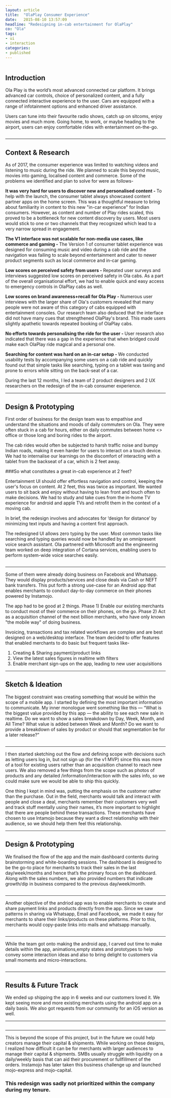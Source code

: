 ```yaml
---
layout: article
title:  "OlaPlay Consumer Experience"
date:   2015-08-10 13:57:09
headline: "Redesigning in-cab entertainment for OlaPlay"
co: "Ola"
tags:
- ui
- interaction
categories:
- published
---
```


<figure>
<img class="lazy" data-original="{{edchao.github.io}}/assets/img_olaplay_cover.jpg" />
</figure>


<!--more-->



## Introduction

Ola Play is the world’s most advanced connected car platform. It brings advanced car controls, choice of personalized content, and a fully connected interactive experience to the user. Cars are equipped with a range of infotainment options and enhanced driver assistance.

Users can tune into their favourite radio shows, catch up on sitcoms, enjoy movies and much more. Going home, to work, or maybe heading to the airport, users can enjoy comfortable rides with entertainment on-the-go.

<figure>
<img class="lazy" data-original="{{edchao.github.io}}/assets/img_olaplay_media.jpg" />
</figure>

---

## Context & Research

As of 2017, the consumer experience was limited to watching videos and listening to music during the ride. We planned to scale this beyond music, movies into gaming, localised content and commerce. Some of the problems we identified and plan to solve for were as follows-

<strong>It was very hard for users to discover new and personalised content - </strong>
To help with the launch, the consumer tablet always showcased content partner apps on the home screen. This was a thoughtful measure to bring about familiarity in content to this new "in-car experience" for Indian consumers. However, as content and number of Play rides scaled, this proved to be a bottleneck for new content discovery by users. Most users would stick to one or two channels that they recognized which lead to a very narrow spread in engagement.

<strong>The V1 interface was not scalable for non-media use cases, like commerce and gaming - </strong>
The Version 1 of consumer tablet experience was designed for consuming music and video during a cab ride and the navigation was failing to scale beyond entertainment and cater to newer product segments such as local commerce and in-car gaming.

<strong>Low scores on perceived safety from users - </strong>
Repeated user surveys and interviews suggested low scores on perceived safety in Ola cabs. As a part of the overall organisational effort, we had to enable quick and easy access to emergency controls in OlaPlay cabs as well. 

<strong>Low scores on brand awareness+recall for Ola Play - </strong>
Numerous user interviews with the larger share of Ola's customers revealed that many people were not aware of this category of cabs equipped with entertainment consoles. Our research team also deduced that the interface did not have many cues that strengthened OlaPlay's brand. This made users slightly apathetic towards repeated booking of OlaPlay cabs.


<strong>No efforts towards personalising the ride for the user - </strong>
User research also indicated that there was a gap in the experience that when bridged could make each OlaPlay ride magical and a personal one.

<strong>Searching for content was hard on an in-car setup - </strong>
We conducted usability tests by accompanying some users on a cab ride and quickly found out that simple tasks like searching, typing on a tablet was taxing and prone to errors while sitting on the back-seat of a car.

During the last 12 months, I led a team of 2 product designers and 2 UX researchers on the redesign of the in-cab consumer experience.


---
## Design & Prototyping

First order of business for the design team was to empathise and understand the situations and moods of daily commuters on Ola. They were often stuck in a cab for hours, either on daily commutes between home <> office or those long and boring rides to the airport.

The cab rides would often be subjected to harsh traffic noise and bumpy Indian roads, making it even harder for users to interact on a touch device. We had to internalise our learnings on the discomfort of interacting with a tablet from the backseat of a car, which is 2 feet away. 

###So what constitutes a great in-cab experience at 2 feet? 

Entertainment UI should offer effortless navigation and control, keeping the user's focus on content. At 2 feet, this was twice as important. We wanted users to sit back and enjoy without having to lean front and touch often to make decisions. We had to study and take cues from the in-home TV experience for android and apple TVs and retrofit them in the context of a moving cab.

In brief, the redesign involves and advocates for ‘design for distance’ by minimizing text inputs and having a content first approach.

The redesigned UI allows zero typing by the user. Most common tasks like searching and typing queries would now be handled by an omnipresent voice search assistant. Ola partnered with Microsoft and the engineering team worked on deep integration of Cortana services, enabling users to perform system-wide voice searches easily.



<figure>
<img class="lazy" data-original="{{edchao.github.io}}/assets/img_olaplay_2feet.jpg" />
</figure>

---

Some of them were already doing business on Facebook and Whatsapp. They would display products/services and close deals via Cash or NEFT bank transfers. This put forth a strong use-case for an Android app that enables merchants to conduct day-to-day commerce on their phones powered by Instamojo.

The app had to be good at 2 things. 
Phase 1) Enable our existing merchants to conduct most of their commerce on their phones, on the go.
Phase 2) Act as a acquisition channel of the next billion merchants, who have only known "the mobile way" of doing business.

Invoicing, transactions and tax related workflows are complex and are best designed on a web/desktop interface. The team decided to offer features that enabled merchants to do basic but frequent tasks like-
1) Creating & Sharing payment/product links
2) View the latest sales figures in realtime with filters
3) Enable merchant sign-ups on the app, leading to new user acquisitions

---
## Sketch & Ideation

The biggest constraint was creating something that would be within the scope of a mobile app. I started by defining the most important information to communicate. My inner monologue went something like this — “What is the biggest value provided by this app — the ability to see each new sale in realtime. Do we want to show a sales breakdown by Day, Week, Month, and All Time? What value is added between Week and Month? Do we want to provide a breakdown of sales by product or should that segmentation be for a later release?”

<figure>
<img class="lazy" data-original="{{edchao.github.io}}/assets/olaplay_music_player.gif" />
</figure>

---

I then started sketching out the flow and defining scope with decisions such as letting users log in, but not sign up (for the v1 MVP) since this was more of a tool for existing users rather than an acquisition channel to reach new users. We also removed a few things from the scope such as photos of products and any detailed /information/interaction with the sales info, so we could make sure we would be able to ship this quickly.

One thing I kept in mind was, putting the emphasis on the customer rather than the purchase. Out in the field, merchants would talk and interact with people and close a deal, merchants remember their customers very well and track stuff mentally using their names, it’s more important to highlight that there are people behind these transactions. These merchants have chosen to use Intamojo because they want a direct relationship with their audience, so we should help them feel this relationship.

---
## Design & Prototyping

We finalised the flow of the app and the main dashboard contents during brainstorming and white-boarding sessions. The dashboard is designed to be the go-to place for merchants to track their sales in the last day/week/months and hence that’s the primary focus on the dashboard. Along with the sales numbers, we also provided numbers that indicate growth/dip in business compared to the previous day/week/month.  

<figure>
<img class="lazy" data-original="{{edchao.github.io}}/assets/olaplay_volume.gif" />
</figure>

---

Another objective of the andriod app was to enable merchants to create and share payment links and products directly from the app. Since we saw patterns in sharing via Whatsapp, Email and Facebook, we made it easy for merchants to share their links/products on these platforms. Prior to this, merchants would copy-paste links into mails and whatsapp manually.

<figure>
<img class="lazy" data-original="{{edchao.github.io}}/assets/img_dbxmobile_cover.jpg" />
</figure>

---

While the team got onto making the android app, I carved out time to make details within the app, animations,empty states and prototypes to help convey some interaction ideas and also to bring delight to customers via small moments and micro-interactions.



<figure>
<img class="lazy" data-original="{{edchao.github.io}}/assets/img_dbxmobile_cover.jpg" />
</figure>

---

## Results & Future Track

We ended up shipping the app in 6 weeks and our customers loved it. We kept seeing more and more existing merchants using the android app on a daily basis. We also got requests from our community for an iOS version as well.

---

<figure>
<img class="lazy" data-original="{{edchao.github.io}}/assets/img_dbxmobile_cover.jpg" />
</figure>

---

This is beyond the scope of this project, but in the future we could help creators manage their capital & shipments. While working on these designs, I realized how difficult it can be for merchants with larger audiences to manage their capital & shipments. SMBs usually struggle with liquidity on a daily/weekly basis that can aid their procurement or fullfillment of the orders. Instamojo has later taken this business challenge up and launched mojo-express and mojo-capital.

### This redesign was sadly not prioritized within the company during my tenure.

